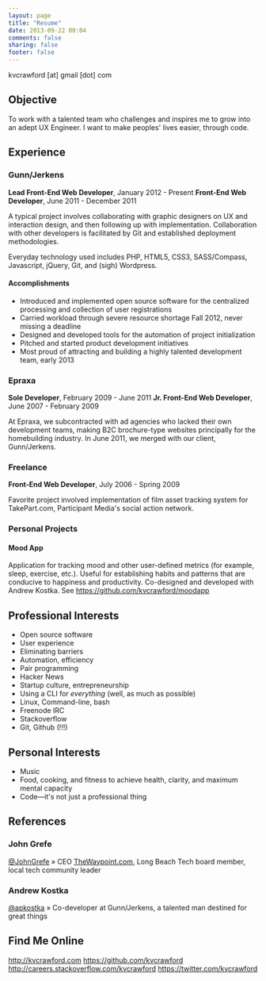 ```yaml
---
layout: page
title: "Resume"
date: 2013-09-22 00:04
comments: false
sharing: false
footer: false
---
```


kvcrawford [at] gmail [dot] com

## Objective
To work with a talented team who challenges and inspires me to grow into an adept UX Engineer. I want to make peoples' lives easier, through code.


## Experience

### Gunn/Jerkens
__Lead Front-End Web Developer__, January 2012 - Present
__Front-End Web Developer__, June 2011 - December 2011

A typical project involves collaborating with graphic designers on UX and interaction design, and then following up with implementation. Collaboration with other developers is facilitated by Git and established deployment methodologies.

Everyday technology used includes PHP, HTML5, CSS3, SASS/Compass, Javascript, jQuery, Git, and (sigh) Wordpress.

#### Accomplishments
* Introduced and implemented open source software for the centralized processing and collection of user registrations
* Carried workload through severe resource shortage Fall 2012, never missing a deadline
* Designed and developed tools for the automation of project initialization
* Pitched and started product development initiatives
* Most proud of attracting and building a highly talented development team, early 2013

### Epraxa
__Sole Developer__, February 2009 - June 2011
__Jr. Front-End Web Developer__, June 2007 - February 2009

At Epraxa, we subcontracted with ad agencies who lacked their own development teams, making B2C brochure-type websites principally for the homebuilding industry. In June 2011, we merged with our client, Gunn/Jerkens.

### Freelance
__Front-End Web Developer__, July 2006 - Spring 2009

Favorite project involved implementation of film asset tracking system for TakePart.com, Participant Media's social action network.


### Personal Projects

#### Mood App
Application for tracking mood and other user-defined metrics (for example, sleep, exercise, etc.). Useful for establishing habits and patterns that are conducive to happiness and productivity. Co-designed and developed with Andrew Kostka. See https://github.com/kvcrawford/moodapp


## Professional Interests

* Open source software
* User experience
* Eliminating barriers
* Automation, efficiency
* Pair programming
* Hacker News
* Startup culture, entrepreneurship
* Using a CLI for _everything_ (well, as much as possible)
* Linux, Command-line, bash
* Freenode IRC
* Stackoverflow
* Git, Github (!!!)


## Personal Interests
* Music
* Food, cooking, and fitness to achieve health, clarity, and maximum mental capacity
* Code—it's not just a professional thing


## References

### John Grefe
[@JohnGrefe](https://twitter.com/JohnGrefe) &raquo; CEO [TheWaypoint.com](http://www.thewaypoint.com), Long Beach Tech board member, local tech community leader

### Andrew Kostka
[@apkostka](https://github.com/apkostka) &raquo; Co-developer at Gunn/Jerkens, a talented man destined for great things


## Find Me Online
http://kvcrawford.com
https://github.com/kvcrawford
http://careers.stackoverflow.com/kvcrawford
https://twitter.com/kvcrawford
